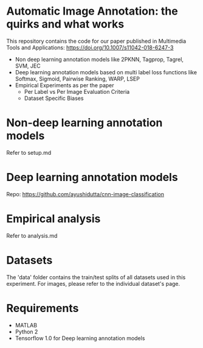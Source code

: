 # Automatic Image Annotation: the quirks and what works

This repository contains the code for our paper published in Multimedia Tools and Applications: https://doi.org/10.1007/s11042-018-6247-3

- Non deep learning annotation models like 2PKNN, Tagprop, Tagrel, SVM, JEC
- Deep learning annotation models based on multi label loss functions like Softmax, Sigmoid, Pairwise Ranking, WARP, LSEP
- Empirical Experiments as per the paper
  - Per Label vs Per Image Evaluation Criteria 
  - Dataset Specific Biases
  
# Non-deep learning annotation models
Refer to setup.md

# Deep learning annotation models

Repo: https://github.com/ayushidutta/cnn-image-classification

# Empirical analysis

Refer to analysis.md

# Datasets

The 'data' folder contains the train/test splits of all datasets used in this experiment. For images, please refer to the individual dataset's page. 

# Requirements

- MATLAB
- Python 2
- Tensorflow 1.0 for Deep learning annotation models
